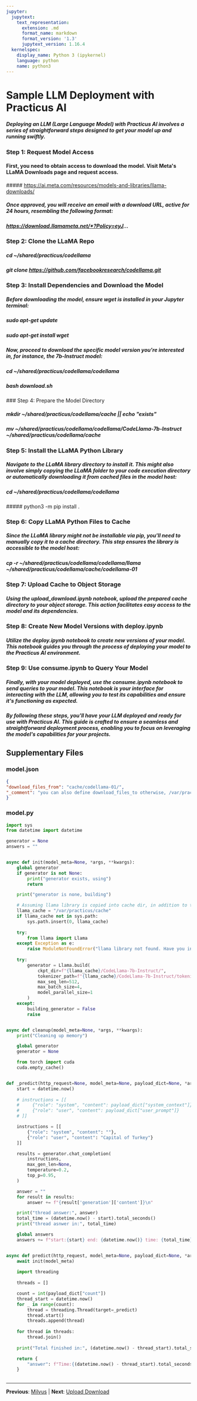 ```yaml
---
jupyter:
  jupytext:
    text_representation:
      extension: .md
      format_name: markdown
      format_version: '1.3'
      jupytext_version: 1.16.4
  kernelspec:
    display_name: Python 3 (ipykernel)
    language: python
    name: python3
---
```


# Sample LLM Deployment with Practicus AI


##### Deploying an LLM (Large Language Model) with Practicus AI involves a series of straightforward steps designed to get your model up and running swiftly. 


### Step 1: Request Model Access


#### First, you need to obtain access to download the model. Visit Meta's LLaMA Downloads page and request access. 
##### https://ai.meta.com/resources/models-and-libraries/llama-downloads/

##### Once approved, you will receive an email with a download URL, active for 24 hours, resembling the following format:


##### https://download.llamameta.net/*?Policy=eyJ...



### Step 2: Clone the LLaMA Repo

<!-- #region jp-MarkdownHeadingCollapsed=true -->
##### cd ~/shared/practicus/codellama
##### git clone https://github.com/facebookresearch/codellama.git

<!-- #endregion -->

### Step 3: Install Dependencies and Download the Model



##### Before downloading the model, ensure wget is installed in your Jupyter terminal:



##### sudo apt-get update
##### sudo apt-get install wget



##### Now, proceed to download the specific model version you're interested in, for instance, the 7b-Instruct model:


##### cd ~/shared/practicus/codellama/codellama
##### bash download.sh



### Step 4: Prepare the Model Directory


##### mkdir ~/shared/practicus/codellama/cache || echo "exists"
##### mv ~/shared/practicus/codellama/codellama/CodeLlama-7b-Instruct ~/shared/practicus/codellama/cache



### Step 5: Install the LLaMA Python Library


##### Navigate to the LLaMA library directory to install it. This might also involve simply copying the LLaMA folder to your code execution directory or automatically downloading it from cached files in the model host:


##### cd ~/shared/practicus/codellama/codellama
##### python3 -m pip install .



### Step 6: Copy LLaMA Python Files to Cache


##### Since the LLaMA library might not be installable via pip, you'll need to manually copy it to a cache directory. This step ensures the library is accessible to the model host:


##### cp -r ~/shared/practicus/codellama/codellama/llama ~/shared/practicus/codellama/cache/codellama-01



### Step 7: Upload Cache to Object Storage



##### Using the upload_download.ipynb notebook, upload the prepared cache directory to your object storage. This action facilitates easy access to the model and its dependencies.


### Step 8: Create New Model Versions with deploy.ipynb


##### Utilize the deploy.ipynb notebook to create new versions of your model. This notebook guides you through the process of deploying your model to the Practicus AI environment.


### Step 9: Use consume.ipynb to Query Your Model



##### Finally, with your model deployed, use the consume.ipynb notebook to send queries to your model. This notebook is your interface for interacting with the LLM, allowing you to test its capabilities and ensure it's functioning as expected.

##### By following these steps, you'll have your LLM deployed and ready for use with Practicus AI. This guide is crafted to ensure a seamless and straightforward deployment process, enabling you to focus on leveraging the model's capabilities for your projects.


## Supplementary Files

### model.json
```json
{
"download_files_from": "cache/codellama-01/",
"_comment": "you can also define download_files_to otherwise, /var/practicus/cache is used"
}
```

### model.py
```python
import sys
from datetime import datetime

generator = None
answers = ""


async def init(model_meta=None, *args, **kwargs):
    global generator
    if generator is not None:
        print("generator exists, using")
        return

    print("generator is none, building")

    # Assuming llama library is copied into cache dir, in addition to torch .pth files
    llama_cache = "/var/practicus/cache"
    if llama_cache not in sys.path:
        sys.path.insert(0, llama_cache)
        
    try:
        from llama import Llama
    except Exception as e:
        raise ModuleNotFoundError("llama library not found. Have you included it in the object storage cache?") from e
    
    try:
        generator = Llama.build(
            ckpt_dir=f"{llama_cache}/CodeLlama-7b-Instruct/",
            tokenizer_path=f"{llama_cache}/CodeLlama-7b-Instruct/tokenizer.model",
            max_seq_len=512,
            max_batch_size=4,
            model_parallel_size=1
        )
    except:
        building_generator = False
        raise


async def cleanup(model_meta=None, *args, **kwargs):
    print("Cleaning up memory")

    global generator
    generator = None

    from torch import cuda
    cuda.empty_cache()


def _predict(http_request=None, model_meta=None, payload_dict=None, *args, **kwargs):
    start = datetime.now()
    
    # instructions = [[
    #     {"role": "system", "content": payload_dict["system_context"]},
    #     {"role": "user", "content": payload_dict["user_prompt"]}
    # ]]

    instructions = [[
        {"role": "system", "content": ""},
        {"role": "user", "content": "Capital of Turkey"}
    ]]

    results = generator.chat_completion(
        instructions,
        max_gen_len=None,
        temperature=0.2,
        top_p=0.95,
    )

    answer = ""
    for result in results:
        answer += f"{result['generation']['content']}\n"

    print("thread answer:", answer)
    total_time = (datetime.now() - start).total_seconds()
    print("thread asnwer in:", total_time)    

    global answers 
    answers += f"start:{start} end: {datetime.now()} time: {total_time} answer: {answer}\n"


async def predict(http_request, model_meta=None, payload_dict=None, *args, **kwargs):
    await init(model_meta)
    
    import threading 
    
    threads = []

    count = int(payload_dict["count"])
    thread_start = datetime.now()
    for _ in range(count):
        thread = threading.Thread(target=_predict)
        thread.start()
        threads.append(thread)
    
    for thread in threads:
        thread.join()
    
    print("Total finished in:", (datetime.now() - thread_start).total_seconds())    

    return {
        "answer": f"Time:{(datetime.now() - thread_start).total_seconds()}\nanswers:{answers}"
    }
    

```


---

**Previous**: [Milvus](../04_vector_databases/milvus.md) | **Next**: [Upload Download](02_upload_download.md)
